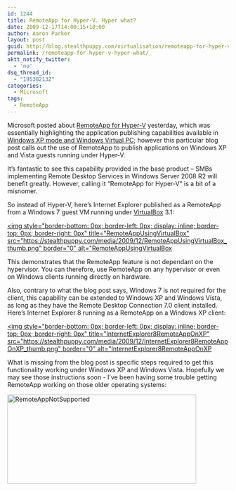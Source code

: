 ```yaml
---
id: 1244
title: RemoteApp for Hyper-V. Hyper what?
date: 2009-12-17T14:00:15+10:00
author: Aaron Parker
layout: post
guid: http://blog.stealthpuppy.com/virtualisation/remoteapp-for-hyper-v-hyper-what
permalink: /remoteapp-for-hyper-v-hyper-what/
aktt_notify_twitter:
  - 'no'
dsq_thread_id:
  - "195382132"
categories:
  - Microsoft
tags:
  - RemoteApp
---
```

Microsoft posted about [RemoteApp for Hyper-V](http://blogs.msdn.com/rds/archive/2009/12/15/remoteapp-for-hyper-v.aspx) yesterday, which was essentially highlighting the application publishing capabilities available in [Windows XP mode and Windows Virtual PC](http://www.microsoft.com/windows/virtual-pc/default.aspx); however this particular blog post calls out the use of RemoteApp to publish applications on Windows XP and Vista guests running under Hyper-V.

It’s fantastic to see this capability provided in the base product – SMBs implementing Remote Desktop Services in Windows Server 2008 R2 will benefit greatly. However, calling it “RemoteApp for Hyper-V” is a bit of a misnomer.

So instead of Hyper-V, here’s Internet Explorer published as a RemoteApp from a Windows 7 guest VM running under [VirtualBox](http://www.virtualbox.org/) 3.1:

[<img style="border-bottom: 0px; border-left: 0px; display: inline; border-top: 0px; border-right: 0px" title="RemoteAppUsingVirtualBox" src="https://stealthpuppy.com/media/2009/12/RemoteAppUsingVirtualBox_thumb.png" border="0" alt="RemoteAppUsingVirtualBox]({{site.baseurl}}/media/2009/12/RemoteAppUsingVirtualBox.png)

This demonstrates that the RemoteApp feature is not dependant on the hypervisor. You can therefore, use RemoteApp on any hypervisor or even on Windows clients running directly on hardware.

Also, contrary to what the blog post says, Windows 7 is not required for the client, this capability can be extended to Windows XP and Windows Vista, as long as they have the Remote Desktop Connection 7.0 client installed. Here’s Internet Explorer 8 running as a RemoteApp on a Windows XP client:

[<img style="border-bottom: 0px; border-left: 0px; display: inline; border-top: 0px; border-right: 0px" title="InternetExplorer8RemoteAppOnXP" src="https://stealthpuppy.com/media/2009/12/InternetExplorer8RemoteAppOnXP_thumb.png" border="0" alt="InternetExplorer8RemoteAppOnXP]({{site.baseurl}}/media/2009/12/InternetExplorer8RemoteAppOnXP.png)

What is missing from the blog post is specific steps required to get this functionality working under Windows XP and Windows Vista. Hopefully we may see those instructions soon - I’ve been having some trouble getting RemoteApp working on those older operating systems:

<img style="border-bottom: 0px; border-left: 0px; display: inline; border-top: 0px; border-right: 0px" title="RemoteAppNotSupported" src="https://stealthpuppy.com/media/2009/12/RemoteAppNotSupported.png" border="0" alt="RemoteAppNotSupported" width="430" height="203" />